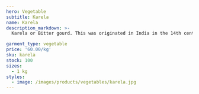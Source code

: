 ```yaml
---
hero: Vegetable
subtitle: Karela
name: Karela
description_markdown: >-
  Karela or Bitter gourd. This was originated in India in the 14th century. Bitter melon is generally consumed cooked in the green or early yellowing stage. The young shoots and leaves of the bitter melon may also be eaten as greens. The fruit is very bitter raw and can be soaked in cold water and drained to remove some of those strong flavours.

garment_type: vegetable
price: '60.00/kg'
sku: karela
stock: 100
sizes:
  - 1 kg
styles:
  - image: /images/products/vegetables/karela.jpg
---
```

